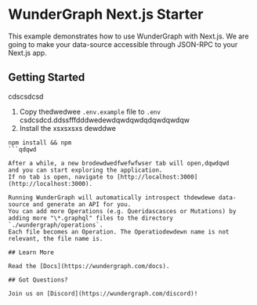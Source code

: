 # WunderGraph Next.js Starter

This example demonstrates how to use WunderGraph with Next.js. We are going to make your data-source accessible through JSON-RPC to your Next.js app.

## Getting Started
cdscsdcsd
1. Copy thedwedwee `.env.example` file to `.env` csdcsdcd.ddssfffdddwedewdqwdqwdqdqwdqwdqw
2. Install the xsxsxsxs
dewddwe
```dewdeewdewdewedwedew
npm install && npm 
```qdqwd

After a while, a new brodewdwedfwefwfwser tab will open,dqwdqwd
and you can start exploring the application.
If no tab is open, navigate to [http://localhost:3000](http://localhost:3000).

Running WunderGraph will automatically introspect thdewdewe data-source and generate an API for you.
You can add more Operations (e.g. Queridascasces or Mutations) by adding more "\*.graphql" files to the directory `./wundergraph/operations`.
Each file becomes an Operation. The Operatiodewdewn name is not relevant, the file name is.

## Learn More

Read the [Docs](https://wundergraph.com/docs).

## Got Questions?

Join us on [Discord](https://wundergraph.com/discord)!
